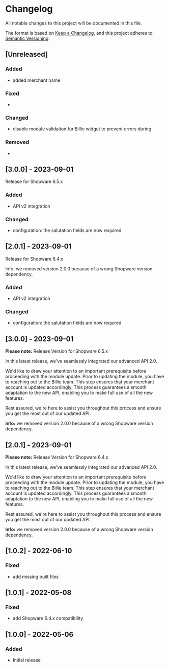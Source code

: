 # Changelog

All notable changes to this project will be documented in this file.

The format is based on [Keep a Changelog](https://keepachangelog.com/en/1.0.0/),
and this project adheres to [Semantic Versioning](https://semver.org/spec/v2.0.0.html).

## [Unreleased]

### Added

- added merchant name

### Fixed

-

### Changed

- disable module validation für Billie widget to prevent errors during

### Removed

-

## [3.0.0] - 2023-09-01

Release for Shopware 6.5.x

### Added

- API v2 integration

### Changed

- configuration: the salutation fields are now required

## [2.0.1] - 2023-09-01

Release for Shopware 6.4.x

Info: we removed version 2.0.0 because of a wrong Shopware version dependency.

### Added

- API v2 integration

### Changed

- configuration: the salutation fields are now required


## [3.0.0] - 2023-09-01

**Please note:** Release Version for Shopware 6.5.x

In this latest release, we've seamlessly integrated our advanced API 2.0.

We'd like to draw your attention to an important prerequisite before proceeding with the module update. Prior to updating the module, you have to reaching out to the Billie team. This step ensures that your merchant account is updated accordingly. This process guarantees a smooth adaptation to the new API, enabling you to make full use of all the new features.

Rest assured, we're here to assist you throughout this process and ensure you get the most out of our updated API.

**Info:** we removed version 2.0.0 because of a wrong Shopware version dependency.

## [2.0.1] - 2023-09-01

**Please note:** Release Version for Shopware 6.4.x

In this latest release, we've seamlessly integrated our advanced API 2.0.

We'd like to draw your attention to an important prerequisite before proceeding with the module update. Prior to updating the module, you have to reaching out to the Billie team. This step ensures that your merchant account is updated accordingly. This process guarantees a smooth adaptation to the new API, enabling you to make full use of all the new features.

Rest assured, we're here to assist you throughout this process and ensure you get the most out of our updated API.

**Info:** we removed version 2.0.0 because of a wrong Shopware version dependency.

## [1.0.2] - 2022-06-10

### Fixed

- add missing built files

## [1.0.1] - 2022-05-08

### Fixed

- add Shopware 6.4.x compatibility

## [1.0.0] - 2022-05-06

### Added

- Initial release
